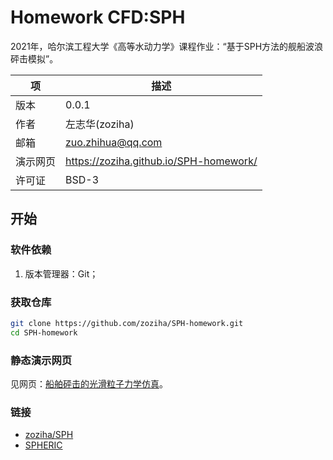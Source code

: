 # Homework CFD:SPH

2021年，哈尔滨工程大学《高等水动力学》课程作业：“基于SPH方法的舰船波浪砰击模拟”。

| 项 | 描述 |
| -- | --- |
| 版本 | 0.0.1 |
| 作者 | 左志华(zoziha) |
| 邮箱 | zuo.zhihua@qq.com |
| 演示网页 | https://zoziha.github.io/SPH-homework/ |
| 许可证 | BSD-3 |

## 开始

### 软件依赖

1. 版本管理器：Git；

### 获取仓库

```sh
git clone https://github.com/zoziha/SPH-homework.git
cd SPH-homework
```

### 静态演示网页

见网页：[船舶砰击的光滑粒子力学仿真](https://zoziha.github.io/SPH-homework/)。

### 链接

+ [zoziha/SPH](https://github.com/zoziha/SPH)
+ [SPHERIC](https://www.spheric-sph.org/)